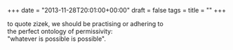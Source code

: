 +++
date = "2013-11-28T20:01:00+00:00"
draft = false
tags = 
title = ""
+++
<p>to quote zizek, we should be practising or adhering to<br />the perfect ontology of permissivity:<br />"whatever is possible is possible".</p>